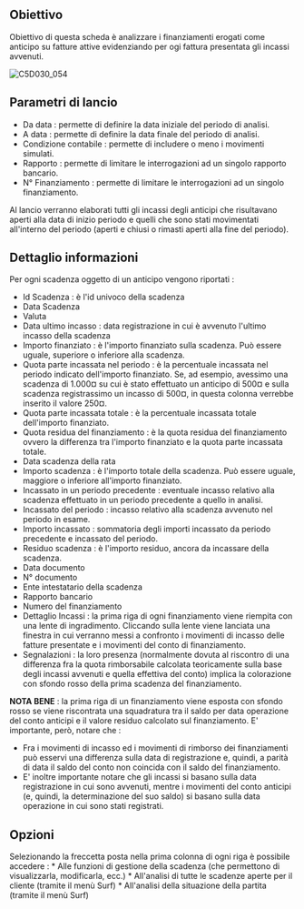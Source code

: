 ## Obiettivo
Obiettivo di questa scheda è analizzare i finanziamenti  erogati come anticipo su fatture attive evidenziando per ogi fattura presentata gli incassi avvenuti.

![C5D030_054](http://doc.smeup.com/immagini/MBDOC_SCH-C5D030_ANT/C5D030_054.png)
## Parametri di lancio

-  Da data :  permette di definire la data iniziale del periodo di analisi.
-  A data :  permette di definire la data finale del periodo di analisi.
-  Condizione contabile :  permette di includere o meno i movimenti simulati.
-  Rapporto :  permette di limitare le interrogazioni ad un singolo rapporto bancario.
-  N° Finanziamento :  permette di limitare le interrogazioni ad un singolo finanziamento.

Al lancio verranno elaborati tutti gli incassi degli anticipi che risultavano aperti alla data di inizio periodo e quelli che sono stati movimentati all'interno del periodo (aperti e chiusi o rimasti aperti alla fine del periodo).

## Dettaglio informazioni

Per ogni scadenza oggetto di un anticipo vengono riportati : 

-  Id Scadenza :  è l'id univoco della scadenza
-  Data Scadenza
-  Valuta
-  Data ultimo incasso :  data registrazione in cui è avvenuto l'ultimo incasso della scadenza
-  Importo finanziato :  è l'importo finanziato sulla scadenza. Può essere uguale, superiore o inferiore alla scadenza.
-  Quota parte incassata nel periodo :  è la percentuale incassata nel periodo indicato dell'importo finanziato. Se, ad esempio, avessimo una scadenza di 1.000¤ su cui è stato effettuato un anticipo di 500¤ e sulla scadenza registrassimo un incasso di 500¤, in questa colonna verrebbe inserito il valore 250¤.
-  Quota parte incassata totale :  è la percentuale incassata totale dell'importo finanziato.
-  Quota residua del finanziamento :  è la quota residua del finanziamento ovvero la differenza tra l'importo finanziato e la quota parte incassata totale.
-  Data scadenza della rata
-  Importo scadenza :  è l'importo totale della scadenza. Può essere uguale, maggiore o inferiore all'importo finanziato.
-  Incassato in un periodo precedente :  eventuale incasso relativo alla scadenza effettuato in un periodo precedente a quello in analisi.
-  Incassato del periodo :  incasso relativo alla scadenza avvenuto nel periodo in esame.
-  Importo incassato :  sommatoria degli importi incassato da periodo precedente e incassato del periodo.
-  Residuo scadenza :  è l'importo residuo, ancora da incassare della scadenza.
-  Data documento
-  N° documento
-  Ente intestatario della scadenza
-  Rapporto bancario
-  Numero del finanziamento
-  Dettaglio Incassi :  la prima riga di ogni finanziamento viene riempita con una lente di ingradimento. Cliccando sulla lente viene lanciata una finestra in cui verranno messi a confronto i movimenti di incasso delle fatture presentate e i movimenti del conto di finanziamento.
-  Segnalazioni :  la loro presenza (normalmente dovuta al riscontro di una differenza fra la quota rimborsabile calcolata teoricamente sulla base degli incassi avvenuti e quella effettiva del conto) implica la colorazione con sfondo rosso della prima scadenza del finanziamento.

**NOTA BENE** :  la prima riga di un finanziamento viene esposta con sfondo rosso se viene riscontrata una squadratura tra il saldo per data operazione del conto anticipi e il valore residuo calcolato sul finanziamento. E' importante, però, notare che : 
-  Fra i movimenti di incasso ed i movimenti di rimborso dei finanziamenti può esservi una differenza sulla data di registrazione e, quindi, a parità di data il saldo del conto non coincida con il saldo del finanziamento.
-  E' inoltre importante notare che gli incassi si basano sulla data registrazione in cui sono avvenuti, mentre i movimenti del conto anticipi (e, quindi, la determinazione del suo saldo) si basano sulla data operazione in cui sono stati registrati.

## Opzioni
Selezionando la freccetta posta nella prima colonna di ogni riga è possibile accedere : 
 \* Alle funzioni di gestione della scadenza (che permettono di visualizzarla, modificarla, ecc.)
 \* All'analisi di tutte le scadenze aperte per il cliente (tramite il menù Surf)
 \* All'analisi della situazione della partita (tramite il menù Surf)
